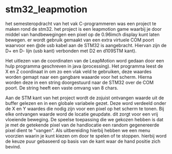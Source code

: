# __**stm32_leapmotion**__
het semesteropdracht van het vak C-programmeren was een project te maken rond de stm32. het project is een leapmotion game waarbij je door middel van handbewegingen een pixel op de 0.96imch display kunt laten bewegen.
er wordt gebruik gemaakt van een extra virtuele COM poort waarvoor een @de usb kabel aan de STM32 is aangebracht. Hiervan zijn de D+ en D- lijn (usb kant) verbonden met D2 en d109STM kant).

Het uitlezen van de coordinaten van de LeapMotion word gedaan door een hulp programma geschreven in java (processing). Het programma leest de X en Z coordinaat in om zo een vlak veld te gebruiken, deze waardes worden gemapt naar een gangbare waaarde voor het scherm.
Hierna worden deze in een string doorgestuurd naar de STM32 over de COM poort. De string heeft een vaste omvang van 8 chars.

Aan de STM kant van het project wordt de zojuist ontvangen waarde uit de buffer gelezen en in een globale variabele gezet. Deze word verdeeld onder de X en Y waardes die nodig zijn voor een pixel op het scherm te tonen. Bij elke ontvangen waarde word de locatie geupdate. dit zorgt voor een vrij vloeiende beweging.
De speelse toepassing die we gekozen hebben is dat je met de getekende pixel van de handlocatie een random gegenereerde pixel dient te "vangen".
Als uitbereiding hierbij hebben we een menu voorzien waarin je kunt kiezen om door te spelen of te stoppen. hierbij word de keuze puur gebaseerd op basis van de kant waar de hand positie zich bevind.


